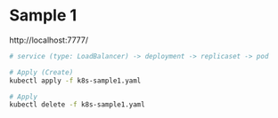 

# Sample 1

http://localhost:7777/

```bash
# service (type: LoadBalancer) -> deployment -> replicaset -> pod

# Apply (Create)
kubectl apply -f k8s-sample1.yaml

# Apply
kubectl delete -f k8s-sample1.yaml

```

